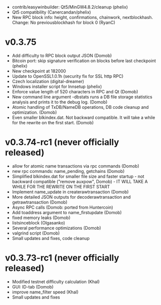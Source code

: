 * contrib/easywinbuilder: Qt5/MinGW4.8.2/cleanup (phelix)
* Qt5 compatibility (Canercandan/phelix)
* New RPC block info: height, confirmations, chainwork, nextblockhash. Change: No previousblockhash for block 0 (RyanC)

v0.3.75
=======
* Add difficulty to RPC block output JSON (Domob)
* Bitcoin port: skip signature verification on blocks before last checkpoint (phelix)
* New checkpoint at 182000
* Update to OpenSSL1.0.1h (security fix for SSL http RPC)
* Czech localization (digital-dreamer)
* Windows installer script for Innsetup (phelix)
* Enforce value length of 520 characters in RPC and Qt (Domob)
* New command line argument -dbstats runs a DB file storage statistics analysis and prints it to the debug log. (Domob)
* Atomic handling of TxDB/NameDB operations, DB code cleanup and optimization. (Domob)
* Even smaller blkindex.dat. Not backward compatible. It will take a while for the rewrite on the first start. (Domob)

v0.3.74-rc1 (never officially released)
=======================================
* allow for atomic name transactions via rpc commands (Domob)
* new rpc commands: name_pending, getchains (Domob)
* Simplified blkindex.dat for smaller file size and faster startup - not backward compatible ("remove auxpow", Domob) - IT WILL TAKE A WHILE FOR THE REWRITE ON THE FIRST START
* Implement name_update in createrawtransaction (Domob)
* More detailed JSON outputs for decoderawtransaction and getrawtransaction (Domob)
* Async RPC calls (Domob: ported from Huntercoin)
* Add toaddress argument to name_firstupdate (Domob)
* fixed memory leaks (Domob)
* listsinceblock (Olgasanko)
* Several performance optimizations (Domob)
* valgrind script (Domob)
* Small updates and fixes, code cleanup

v0.3.73-rc1 (never officially released)
=======================================
* Modified testnet difficulty calculation (Khal)
* GUI: ID-tab (Domob)
* improve name_filter speed (Khal)
* Small updates and fixes
